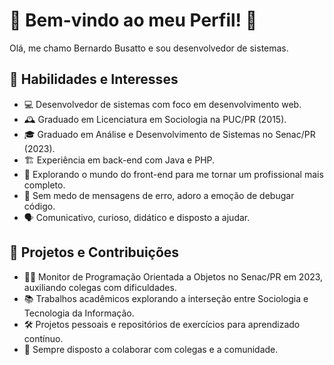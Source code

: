 # 🌟  Bem-vindo ao meu Perfil! 🌟 

Olá, me chamo Bernardo Busatto e sou desenvolvedor de sistemas.

## 🔧 Habilidades e Interesses

- 💻 Desenvolvedor de sistemas com foco em desenvolvimento web.
- 🕰️ Graduado em Licenciatura em Sociologia na PUC/PR (2015).
- 🎓 Graduado em Análise e Desenvolvimento de Sistemas no Senac/PR (2023).
- 🏗️ Experiência em back-end com Java e PHP.
- 🎨 Explorando o mundo do front-end para me tornar um profissional mais completo.
- 🐞 Sem medo de mensagens de erro, adoro a emoção de debugar código.
- 🗣️ Comunicativo, curioso, didático e disposto a ajudar.


## 🚀 Projetos e Contribuições

- 👨‍🏫 Monitor de Programação Orientada a Objetos no Senac/PR em 2023, auxiliando colegas com dificuldades.
- 📚 Trabalhos acadêmicos explorando a interseção entre Sociologia e Tecnologia da Informação.
- 🛠️ Projetos pessoais e repositórios de exercícios para aprendizado contínuo.
- 👥 Sempre disposto a colaborar com colegas e a comunidade.